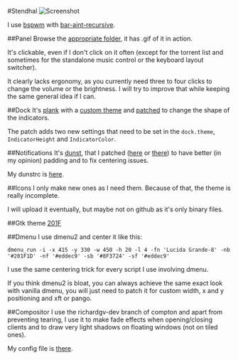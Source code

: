 #Stendhal
![Screenshot](https://raw.github.com/tatou-tatou/Themes/master/Stendhal/Previews/scrot.png)

I use [bspwm](https://github.com/baskerville/bspwm) with [bar-aint-recursive](https://github.com/LemonBoy/bar).

##Panel
Browse the [appropriate folder](http://github.com/tatou-tatou/Themes/tree/master/Stendhal/Panel), it has .gif of it in action.

It's clickable, even if I don't click on it often (except for the torrent list and sometimes for the standalone music control or the keyboard layout switcher).

It clearly lacks ergonomy, as you currently need three to four clicks to change the volume or the brightness. I will try to improve that while keeping the same general idea if I can.

##Dock
It's [plank](https://launchpad.net/plank) with a [custom theme](https://github.com/tatou-tatou/dotfiles/blob/master/.local/share/plank/themes/Tatou/dock.theme) and [patched](https://github.com/tatou-tatou/dotfiles/blob/master/Sources/plank-indicator.patch) to change the shape of the indicators.

The patch adds two new settings that need to be set in the `dock.theme`, `IndicatorHeight` and `IndicatorColor`.

##Notifications
It's [dunst](https://github.com/knopwob/dunst), that I patched ([here](https://github.com/tatou-tatou/dotfiles/blob/master/Sources/dunst-centering_and_padding.patch) or [there](https://github.com/tatou-tatou/dunst)) to have better (in my opinion) padding and to fix centering issues.

My dunstrc is [here](https://github.com/tatou-tatou/dotfiles/blob/master/.config/dunst/dunstrc).

##Icons
I only make new ones as I need them. Because of that, the theme is really incomplete.

I will upload it eventually, but maybe not on github as it's only binary files.

##Gtk theme
[201F](https://github.com/tatou-tatou/201F)

##Dmenu
I use dmenu2 and center it like this:

    dmenu_run -i -x 415 -y 330 -w 450 -h 20 -l 4 -fn 'Lucida Grande-8' -nb '#201F1D' -nf '#eddec9' -sb '#8F3724' -sf '#eddec9'

I use the same centering trick for every script I use involving dmenu.

If you think dmenu2 is bloat, you can always achieve the same exact look with vanilla dmenu, you will just need to patch it for custom width, x and y positioning and xft or pango.

##Compositor
I use the richardgv-dev branch of compton and apart from preventing tearing, I use it to make fade effects when opening/closing clients and to draw very light shadows on floating windows (not on tiled ones).

My config file is [there](https://github.com/tatou-tatou/dotfiles/blob/master/.config/compton.conf). 
